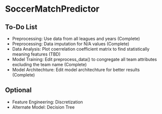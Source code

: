 # SoccerMatchPredictor

## To-Do List

- Preprocessing: Use data from all leagues and years (Complete)
- Preprocessing: Data imputation for N/A values (Complete)
- Data Analysis: Plot coerrelation coefficient matrix to find statistically meaning features (TBD)
- Model Training: Edit preprocess_data() to congregate all team attributes excluding the team name (Complete)
- Model Architechture: Edit model architechture for better results (Complete)

## Optional
- Feature Engineering: Discretization
- Alternate Model: Decision Tree